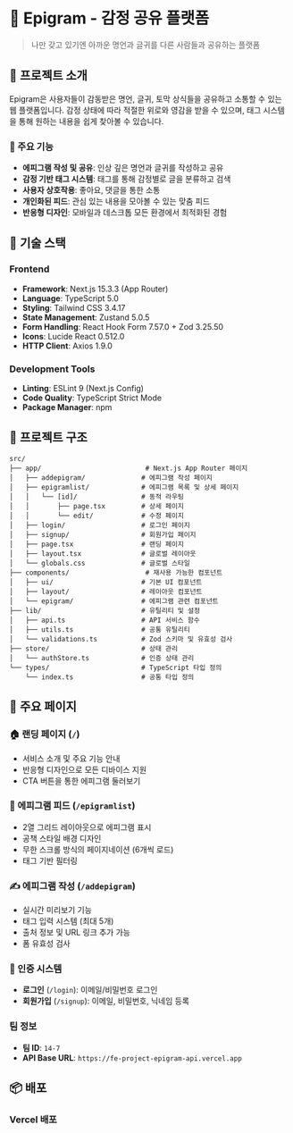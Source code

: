 # 🌟 Epigram - 감정 공유 플랫폼

> 나만 갖고 있기엔 아까운 명언과 글귀를 다른 사람들과 공유하는 플랫폼

## 📖 프로젝트 소개

Epigram은 사용자들이 감동받은 명언, 글귀, 토막 상식들을 공유하고 소통할 수 있는 웹 플랫폼입니다. 감정 상태에 따라 적절한 위로와 영감을 받을 수 있으며, 태그 시스템을 통해 원하는 내용을 쉽게 찾아볼 수 있습니다.

### 🎯 주요 기능

- **에피그램 작성 및 공유**: 인상 깊은 명언과 글귀를 작성하고 공유
- **감정 기반 태그 시스템**: 태그를 통해 감정별로 글을 분류하고 검색
- **사용자 상호작용**: 좋아요, 댓글을 통한 소통
- **개인화된 피드**: 관심 있는 내용을 모아볼 수 있는 맞춤 피드
- **반응형 디자인**: 모바일과 데스크톱 모든 환경에서 최적화된 경험

## 🚀 기술 스택

### Frontend

- **Framework**: Next.js 15.3.3 (App Router)
- **Language**: TypeScript 5.0
- **Styling**: Tailwind CSS 3.4.17
- **State Management**: Zustand 5.0.5
- **Form Handling**: React Hook Form 7.57.0 + Zod 3.25.50
- **Icons**: Lucide React 0.512.0
- **HTTP Client**: Axios 1.9.0

### Development Tools

- **Linting**: ESLint 9 (Next.js Config)
- **Code Quality**: TypeScript Strict Mode
- **Package Manager**: npm

## 📁 프로젝트 구조

```
src/
├── app/                          # Next.js App Router 페이지
│   ├── addepigram/              # 에피그램 작성 페이지
│   ├── epigramlist/             # 에피그램 목록 및 상세 페이지
│   │   └── [id]/                # 동적 라우팅
│   │       ├── page.tsx         # 상세 페이지
│   │       └── edit/            # 수정 페이지
│   ├── login/                   # 로그인 페이지
│   ├── signup/                  # 회원가입 페이지
│   ├── page.tsx                 # 랜딩 페이지
│   ├── layout.tsx               # 글로벌 레이아웃
│   └── globals.css              # 글로벌 스타일
├── components/                   # 재사용 가능한 컴포넌트
│   ├── ui/                      # 기본 UI 컴포넌트
│   ├── layout/                  # 레이아웃 컴포넌트
│   └── epigram/                 # 에피그램 관련 컴포넌트
├── lib/                         # 유틸리티 및 설정
│   ├── api.ts                   # API 서비스 함수
│   ├── utils.ts                 # 공통 유틸리티
│   └── validations.ts           # Zod 스키마 및 유효성 검사
├── store/                       # 상태 관리
│   └── authStore.ts             # 인증 상태 관리
└── types/                       # TypeScript 타입 정의
    └── index.ts                 # 공통 타입 정의
```

## 🎨 주요 페이지

### 🏠 랜딩 페이지 (`/`)

- 서비스 소개 및 주요 기능 안내
- 반응형 디자인으로 모든 디바이스 지원
- CTA 버튼을 통한 에피그램 둘러보기

### 📝 에피그램 피드 (`/epigramlist`)

- 2열 그리드 레이아웃으로 에피그램 표시
- 공책 스타일 배경 디자인
- 무한 스크롤 방식의 페이지네이션 (6개씩 로드)
- 태그 기반 필터링

### ✍️ 에피그램 작성 (`/addepigram`)

- 실시간 미리보기 기능
- 태그 입력 시스템 (최대 5개)
- 출처 정보 및 URL 링크 추가 가능
- 폼 유효성 검사

### 👤 인증 시스템

- **로그인** (`/login`): 이메일/비밀번호 로그인
- **회원가입** (`/signup`): 이메일, 비밀번호, 닉네임 등록

### 팀 정보

- **팀 ID**: `14-7`
- **API Base URL**: `https://fe-project-epigram-api.vercel.app`

## 📦 배포

### Vercel 배포
